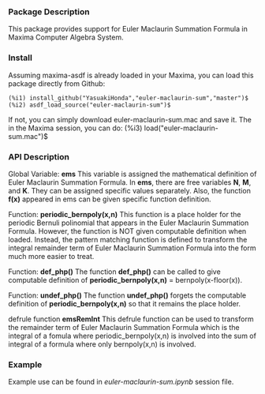 ### Package Description

This package provides support for Euler Maclaurin Summation Formula in Maxima Computer Algebra System.

### Install

Assuming maxima-asdf is already loaded in your Maxima, you can load this package directly from Github:

	(%i1) install_github("YasuakiHonda","euler-maclaurin-sum","master")$
	(%i2) asdf_load_source("euler-maclaurin-sum")$
    
If not, you can simply download euler-maclaurin-sum.mac and save it. The in the Maxima session, you can do:
	(%i3) load("euler-maclaurin-sum.mac")$
    

### API Description

Global Variable: **ems**
This variable is assigned the mathematical definition of Euler Maclaurin Summation Formula.
In **ems**, there are free variables **N**, **M**, and **K**. They can be assigned specific values separately.
Also, the function **f(x)** appeared in ems can be given specific function definition.

Function: **periodic_bernpoly(x,n)**
This function is a place holder for the periodic Bernuli polinomial that appears in the Euler Maclaurin Summation Formula. However, the function is NOT given computable definition when loaded.
Instead, the pattern matching function is defined to transform the integral remainder term of Euler Maclaurin Summation Formula into the form much more easier to treat.

Function: **def_php()**
The function **def_php()** can be called to give computable definition of **periodic_bernpoly(x,n)** = bernpoly(x-floor(x)).

Function: **undef_php()**
The function **undef_php()** forgets the computable definition of **periodic_bernpoly(x,n)** so that it remains the place holder.

defrule function **emsRemInt**
This defrule function can be used to transform the remainder term of Euler Maclaurin Summation Formula which is the integral of a fomula where periodic_bernpoly(x,n) is involved into the sum of integral of a formula where only bernpoly(x,n) is involved. 


### Example
Example use can be found in *euler-maclaurin-sum.ipynb* session file.
